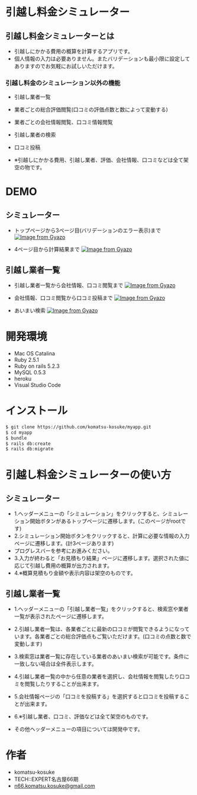 # 引越し料金シミュレーター

## 引越し料金シミュレーターとは
 
* 引越しにかかる費用の概算を計算するアプリです。
* 個人情報の入力は必要ありません。またバリデーションも最小限に設定してありますのでお気軽にお試しいただけます。

### 引越し料金のシミュレーション以外の機能

* 引越し業者一覧
* 業者ごとの総合評価閲覧(口コミの評価点数と数によって変動する)
* 業者ごとの会社情報閲覧、口コミ情報閲覧
* 引越し業者の検索
* 口コミ投稿

* ※引越しにかかる費用、引越し業者、評価、会社情報、口コミなどは全て架空の物です。
 
# DEMO

## シミュレーター

* トップページから3ページ目(バリデーションのエラー表示)まで
[![Image from Gyazo](https://i.gyazo.com/e46a0918c374953b17bb145f9124491d.gif)](https://gyazo.com/e46a0918c374953b17bb145f9124491d)

* 4ページ目から計算結果まで
[![Image from Gyazo](https://i.gyazo.com/2525b00c63c212667acdd6131197c163.gif)](https://gyazo.com/2525b00c63c212667acdd6131197c163)

## 引越し業者一覧

* 引越し業者一覧から会社情報、口コミ閲覧まで
[![Image from Gyazo](https://i.gyazo.com/5e462ce2bbcbc04e18cb4662cf95f4f9.gif)](https://gyazo.com/5e462ce2bbcbc04e18cb4662cf95f4f9)

* 会社情報、口コミ閲覧から口コミ投稿まで
[![Image from Gyazo](https://i.gyazo.com/308d0a7ea6ebd49ef488340ec2a34bdb.gif)](https://gyazo.com/308d0a7ea6ebd49ef488340ec2a34bdb)

* あいまい検索
[![Image from Gyazo](https://i.gyazo.com/c442ff8b9fcfa1a61723ef6bd29b1fd1.gif)](https://gyazo.com/c442ff8b9fcfa1a61723ef6bd29b1fd1)
 
# 開発環境
 
* Mac OS Catalina
* Ruby 2.5.1
* Ruby on rails 5.2.3
* MySQL 0.5.3
* heroku
* Visual Studio Code

# インストール
 
```bash
$ git clone https://github.com/komatsu-kosuke/myapp.git
$ cd myapp
$ bundle
$ rails db:create
$ rails db:migrate
```

# 引越し料金シミュレーターの使い方
## シミュレーター
  * 1.ヘッダーメニューの「シミュレーション」をクリックすると、シミュレーション開始ボタンがあるトップページに遷移します。(このページがrootです)
  * 2.シミュレーション開始ボタンをクリックすると、計算に必要な情報の入力ページに遷移します。(計3ページあります)
  * プログレスバーを参考にお進みください。
  * 3.入力が終わると「お見積もり結果」ページに遷移します。選択された値に応じて引越し費用の概算が出力されます。
  * 4.※概算見積もり金額や表示内容は架空のものです。

## 引越し業者一覧
  * 1.ヘッダーメニューの「引越し業者一覧」をクリックすると、検索窓や業者一覧が表示されたページに遷移します。
  * 2.引越し業者一覧は、各業者ごとに最新の口コミが閲覧できるようになっています。各業者ごとの総合評価点もご覧いただけます。(口コミの点数と数で変動します)
  * 3.検索窓は業者一覧に存在している業者のあいまい検索が可能です。条件に一致しない場合は全件表示します。
  * 4.引越し業者一覧の中から任意の業者を選択し、会社情報を閲覧したり口コミを閲覧したりすることが出来ます。
  * 5.会社情報ページの「口コミを投稿する」を選択すると口コミを投稿することが出来ます。
  * 6.※引越し業者、口コミ、評価などは全て架空のものです。


* その他ヘッダーメニューの項目については開発中です。
 
# 作者
 
* komatsu-kosuke
* TECH::EXPERT名古屋66期
* n66.komatsu.kosuke@gmail.com

